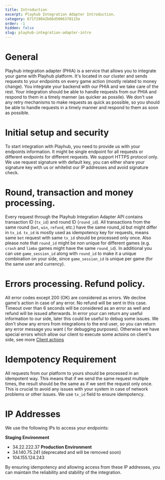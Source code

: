 ```yaml
---
title: Introduction
excerpt: Playhub Integration Adapter Introduction.
category: 671f28042b66d5006370115e
order: -1
hidden: false
slug: playhub-integration-adapter-intro
---
```


# General

Playhub integration adapter (PHIA) is a service that allows you to integrate your game with Playhub platform.
It's located in our cluster and sends requests to your endpoints on every game action (mostly related to money change).
You integrate your backend with our PHIA and we take care of the rest.
Your integration should be able to handle requests from our PHIA and respond to them in a timely manner (as quicker as possile).
We don't use any retry mechanisms to make requests as quick as possible, so you should be able to handle requests in a timely manner and respond to them as soon as possible.

# Initial setup and security

To start integration with Playhub, you need to provide us with your endpoints information.
It might be single endpoint for all requests or different endpoints for different requests. We support HTTPS protocol only.
We use request signature with default key, you can either share your signature key with us or whitelist our IP addresses and avoid signature check.

# Round, transaction and money processing.

Every request through the Playhub Integration Adapter API contains transaction ID (`tx_id`) and round ID (`round_id`).
All transactions from the same round (`bet`, `win`, `refund`, etc.) have the same round_id but might differ in `tx_id`. `tx_id` is mostly used as idempotency key for requests, means
same `bet` request with same `tx_id` should be processed only once.
Also please note that `round_id` might be non unique for different games (e.g. `crash` and `limbo` games might have the same `round_id`).
In additional you can use `game_session_id` along with `round_id` to make it a unique combination on your side, since `game_session_id` is unique per game (for the same user and currency).

# Errors processing. Refund policy.

All error codes except 200 (OK) are considered as errors. We decline game's action in case of any error.
No refund will be sent in this case.
Timeout over than 6 seconds will be considered as an error as well and refund will be issued afterwards.
In error your can return any useful information to our side, later this could be useful to debug some issues.
We don't show any errors from integrations to the end user, so you can return any error message you want ( for debugging purposes).
Otherwise we have special errors which allow our client to execute some actoins on client's side, see more [Client actions](playhub-integration-adapter-client-actions)

# Idempotency Requirement

All requests from our platform to yours should be processed in an idempotent way.
This means that if we send the same request multiple times, the result should be the same as if we sent the request only once.
This is crucial to avoid any issues with your system in case of network problems or other issues.
We use `tx_id` field to ensure idempotency.

# IP Addresses

We use the following IPs to access your endpoints:

**Staging Environment**

- 34.22.222.37
  **Production Environment**
- 34.140.75.241 (deprecated and will be removed soon)
- 104.155.124.243

By ensuring idempotency and allowing access from these IP addresses, you can maintain the reliability and stability of the integration.
